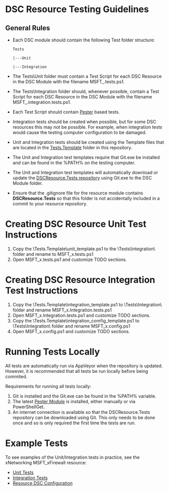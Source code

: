 # DSC Resource Testing Guidelines

General Rules
-------------

 * Each DSC module should contain the following Test folder structure:

       Tests

       |---Unit

       |---Integration

 * The Tests\Unit folder must contain a Test Script for each DSC Resource in the DSC Module with the filename MSFT_<ResourceName>.tests.ps1.
 * The Tests\Integration folder should, whenever possible, contain a Test Script for each DSC Resource in the DSC Module with the filename MSFT_<ResourceName>.integration.tests.ps1.
 * Each Test Script should contain [Pester](https://github.com/pester/Pester) based tests.
 * Integration tests should be created when possible, but for some DSC resources this may not be possible. For example, when integration tests would cause the testing computer configuration to be damaged. 
 * Unit and Integration tests should be created using the Template files that are located in the [Tests.Template](Tests.Template) folder in this repository.
 * The Unit and Integration test templates require that Git.exe be installed and can be found in the %PATH% on the testing computer.
 * The Unit and Integration test templates will automatically download or update the [DSCResource.Tests repository](https://github.com/PowerShell/DscResource.Tests) using Git.exe to the DSC Module folder.
 * Ensure that the .gitignore file for the resource module contains **DSCResource.Tests** so that this folder is not accidentally included in a commit to your resource repository. 

Creating DSC Resource Unit Test Instructions
============================================
 1. Copy the \Tests.Template\unit_template.ps1 to the \Tests\Integration\ folder and rename to MSFT_x<ResourceName>.tests.ps1
 2. Open MSFT_x<ResourceName>.tests.ps1 and customize TODO sections.

Creating DSC Resource Integration Test Instructions
===================================================
 1. Copy the \Tests.Template\integration_template.ps1 to \Tests\Integration\ folder and rename MSFT_x<ResourceName>.Integration.tests.ps1
 2. Open MSFT_x<ResourceName>.Integration.tests.ps1 and customize TODO sections.
 3. Copy the \Tests.Template\integration_comfig_template.ps1 to \Tests\Integration\ folder and rename MSFT_x<ResourceName>.config.ps1 
 4. Open MSFT_x<ResourceName>.config.ps1 and customize TODO sections.
 
Running Tests Locally
=====================
All tests are automatically run via AppVeyor when the repository is updated. However, it is recommended that all tests be run locally before being commited.

Requirements for running all tests locally:
 1. Git is installed and the Git.exe can be found in the %PATH% variable.
 2. The latest [Pester Module](https://github.com/pester/Pester) is installed, either manually or via PowerShellGet.
 3. An internet connection is available so that the DSCResource.Tests repository can be downloaded using Git. This only needs to be done once and so is only required the first time the tests are run.
 
Example Tests
=============
To see examples of the Unit/Integration tests in practice, see the xNetworking MSFT_xFirewall resource:
- [Unit Tests](https://github.com/PowerShell/xNetworking/blob/dev/Tests/Unit/MSFT_xFirewall.Tests.ps1)
- [Integration Tests](https://github.com/PowerShell/xNetworking/blob/dev/Tests/Integration/MSFT_xFirewall.Integration.Tests.ps1)
- [Resource DSC Configuration](https://github.com/PowerShell/xNetworking/blob/dev/Tests/Integration/MSFT_xFirewall.config.ps1)
